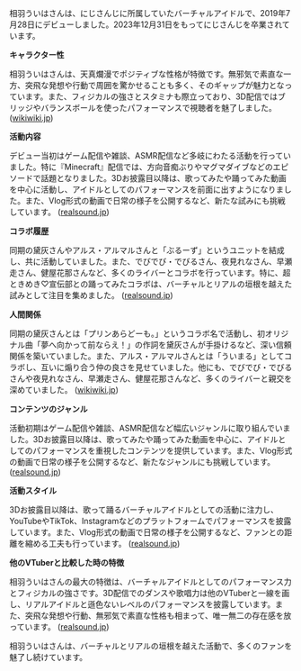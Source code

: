 相羽ういはさんは、にじさんじに所属していたバーチャルアイドルで、2019年7月28日にデビューしました。2023年12月31日をもってにじさんじを卒業されています。

**キャラクター性**

相羽ういはさんは、天真爛漫でポジティブな性格が特徴です。無邪気で素直な一方、突飛な発想や行動で周囲を驚かせることも多く、そのギャップが魅力となっています。また、フィジカルの強さとスタミナも際立っており、3D配信ではブリッジやバランスボールを使ったパフォーマンスで視聴者を魅了しました。 ([wikiwiki.jp](https://wikiwiki.jp/nijisanji/%E7%9B%B8%E7%BE%BD%E3%81%86%E3%81%84%E3%81%AF?utm_source=openai))

**活動内容**

デビュー当初はゲーム配信や雑談、ASMR配信など多岐にわたる活動を行っていました。特に『Minecraft』配信では、方向音痴ぶりやマグマダイブなどのエピソードで話題となりました。3Dお披露目以降は、歌ってみたや踊ってみた動画を中心に活動し、アイドルとしてのパフォーマンスを前面に出すようになりました。また、Vlog形式の動画で日常の様子を公開するなど、新たな試みにも挑戦しています。 ([realsound.jp](https://realsound.jp/tech/2021/11/post-912995.html?utm_source=openai))

**コラボ履歴**

同期の黛灰さんやアルス・アルマルさんと「ぶるーず」というユニットを結成し、共に活動していました。また、でびでび・でびるさん、夜見れなさん、早瀬走さん、健屋花那さんなど、多くのライバーとコラボを行っています。特に、超ときめき♡宣伝部との踊ってみたコラボは、バーチャルとリアルの垣根を越えた試みとして注目を集めました。 ([realsound.jp](https://realsound.jp/tech/2021/09/post-863031.html?utm_source=openai))

**人間関係**

同期の黛灰さんとは「プリンあらどーも。」というコラボ名で活動し、初オリジナル曲「夢へ向かって前ならえ！」の作詞を黛灰さんが手掛けるなど、深い信頼関係を築いていました。また、アルス・アルマルさんとは「ういまる」としてコラボし、互いに煽り合う仲の良さを見せていました。他にも、でびでび・でびるさんや夜見れなさん、早瀬走さん、健屋花那さんなど、多くのライバーと親交を深めていました。 ([wikiwiki.jp](https://wikiwiki.jp/nijisanji/%E7%9B%B8%E7%BE%BD%E3%81%86%E3%81%84%E3%81%AF?utm_source=openai))

**コンテンツのジャンル**

活動初期はゲーム配信や雑談、ASMR配信など幅広いジャンルに取り組んでいました。3Dお披露目以降は、歌ってみたや踊ってみた動画を中心に、アイドルとしてのパフォーマンスを重視したコンテンツを提供しています。また、Vlog形式の動画で日常の様子を公開するなど、新たなジャンルにも挑戦しています。 ([realsound.jp](https://realsound.jp/tech/2021/11/post-912995.html?utm_source=openai))

**活動スタイル**

3Dお披露目以降は、歌って踊るバーチャルアイドルとしての活動に注力し、YouTubeやTikTok、Instagramなどのプラットフォームでパフォーマンスを披露しています。また、Vlog形式の動画で日常の様子を公開するなど、ファンとの距離を縮める工夫も行っています。 ([realsound.jp](https://realsound.jp/tech/2021/11/post-912995.html?utm_source=openai))

**他のVTuberと比較した時の特徴**

相羽ういはさんの最大の特徴は、バーチャルアイドルとしてのパフォーマンス力とフィジカルの強さです。3D配信でのダンスや歌唱力は他のVTuberと一線を画し、リアルアイドルと遜色ないレベルのパフォーマンスを披露しています。また、突飛な発想や行動、無邪気で素直な性格も相まって、唯一無二の存在感を放っています。 ([realsound.jp](https://realsound.jp/tech/2021/11/post-912995.html?utm_source=openai))

相羽ういはさんは、バーチャルとリアルの垣根を越えた活動で、多くのファンを魅了し続けています。 